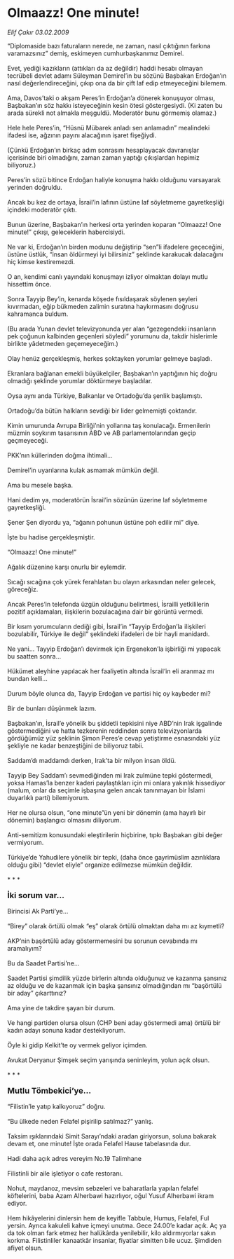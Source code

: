 # Olmaazz! One minute!

*Elif Çakır 03.02.2009*

<div class="taraf_structure_2col_1zq">
<div class="margen_n">



 <p>“Diplomaside bazı faturaların nerede, ne zaman, nasıl çıktığının farkına varamazsınız” demiş, eskimeyen cumhurbaşkanımız Demirel. <br/><br/>Evet, yediği kazıkların (attıkları da az değildir) haddi hesabı olmayan tecrübeli devlet adamı Süleyman Demirel’in bu sözünü Başbakan Erdoğan’ın nasıl değerlendireceğini, çıkıp ona da bir çift laf edip etmeyeceğini bilemem. <br/><br/>Ama, Davos’taki o akşam Peres’in Erdoğan’a dönerek konuşuyor olması, Başbakan’ın söz hakkı isteyeceğinin kesin ötesi göstergesiydi. (Ki zaten bu arada sürekli not almakla meşguldü. Moderatör bunu görmemiş olamaz.) <br/><br/>Hele hele Peres’in, “Hüsnü Mübarek anladı sen anlamadın” mealindeki ifadesi ise, ağzının payını alacağının işaret fişeğiydi. <br/><br/>(Çünkü Erdoğan’ın birkaç adım sonrasını hesaplayacak davranışlar içerisinde biri olmadığını, zaman zaman yaptığı çıkışlardan hepimiz biliyoruz.) <br/><br/>Peres’in sözü bitince Erdoğan haliyle konuşma hakkı olduğunu varsayarak yerinden doğruldu. <br/><br/>Ancak bu kez de ortaya, İsrail’in lafının üstüne laf söyletmeme gayretkeşliği içindeki moderatör çıktı. <br/><br/>Bunun üzerine, Başbakan’ın herkesi orta yerinden koparan “Olmaazz! One minute!” çıkışı, geleceklerin habercisiydi. <br/><br/>Ne var ki, Erdoğan’ın birden modunu değiştirip “sen”li ifadelere geçeceğini, üstüne üstlük, “insan öldürmeyi iyi bilirsiniz” şeklinde karakucak dalacağını hiç kimse kestiremezdi. <br/><br/>O an, kendimi canlı yayındaki konuşmayı izliyor olmaktan dolayı mutlu hissettim önce. <br/><br/>Sonra Tayyip Bey’in, kenarda köşede fısıldaşarak söylenen şeyleri kıvırmadan, eğip bükmeden zalimin suratına haykırmasını doğrusu kahramanca buldum. <br/><br/>(Bu arada Yunan devlet televizyonunda yer alan “gezegendeki insanların pek çoğunun kalbinden geçenleri söyledi” yorumunu da, takdir hislerimle birlikte yâdetmeden geçemeyeceğim.) <br/><br/>Olay henüz gerçekleşmiş, herkes şoktayken yorumlar gelmeye başladı. <br/><br/>Ekranlara bağlanan emekli büyükelçiler, Başbakan’ın yaptığının hiç doğru olmadığı şeklinde yorumlar döktürmeye başladılar. <br/><br/>Oysa aynı anda Türkiye, Balkanlar ve Ortadoğu’da şenlik başlamıştı. <br/><br/>Ortadoğu’da bütün halkların sevdiği bir lider gelmemişti çoktandır. <br/><br/>Kimin umurunda Avrupa Birliği’nin yollarına taş konulacağı. Ermenilerin müzmin soykırım tasarısının ABD ve AB parlamentolarından geçip geçmeyeceği. <br/><br/>PKK’nın küllerinden doğma ihtimali... <br/><br/>Demirel’in uyarılarına kulak asmamak mümkün değil. <br/><br/>Ama bu mesele başka. <br/><br/>Hani dedim ya, moderatörün İsrail’in sözünün üzerine laf söyletmeme gayretkeşliği. <br/><br/>Şener Şen diyordu ya, “ağanın pohunun üstüne poh edilir mi” diye. <br/><br/>İşte bu hadise gerçekleşmiştir. <br/><br/>“Olmaazz! One minute!” <br/><br/>Ağalık düzenine karşı onurlu bir eylemdir. <br/><br/>Sıcağı sıcağına çok yürek ferahlatan bu olayın arkasından neler gelecek, göreceğiz. <br/><br/>Ancak Peres’in telefonda üzgün olduğunu belirtmesi, İsrailli yetkililerin pozitif açıklamaları, ilişkilerin bozulacağına dair bir görüntü vermedi. <br/><br/>Bir kısım yorumcuların dediği gibi, İsrail’in “Tayyip Erdoğan’la ilişkileri bozulabilir, Türkiye ile değil” şeklindeki ifadeleri de bir hayli manidardı. <br/><br/>Ne yani... Tayyip Erdoğan’ı devirmek için Ergenekon’la işbirliği mi yapacak bu saatten sonra... <br/><br/>Hükümet aleyhine yapılacak her faaliyetin altında İsrail’in eli aranmaz mı bundan kelli... <br/><br/>Durum böyle olunca da, Tayyip Erdoğan ve partisi hiç oy kaybeder mi? <br/><br/>Bir de bunları düşünmek lazım. <br/><br/>Başbakan’ın, İsrail’e yönelik bu şiddetli tepkisini niye ABD’nin Irak işgalinde göstermediğini ve hatta tezkerenin reddinden sonra televizyonlarda gördüğümüz yüz şeklinin Şimon Peres’e cevap yetiştirme esnasındaki yüz şekliyle ne kadar benzeştiğini de biliyoruz tabii. <br/><br/>Saddam’dı maddamdı derken, Irak’ta bir milyon insan öldü. <br/><br/>Tayyip Bey Saddam’ı sevmediğinden mi Irak zulmüne tepki göstermedi, yoksa Hamas’la benzer kaderi paylaştıkları için mi onlara yakınlık hissediyor (malum, onlar da seçimle işbaşına gelen ancak tanınmayan bir İslami duyarlıklı parti) bilemiyorum. <br/><br/>Her ne olursa olsun, “one minute”ün yeni bir dönemin (ama hayırlı bir dönemin) başlangıcı olmasını diliyorum. <br/><br/>Anti-semitizm konusundaki eleştirilerin hiçbirine, tıpkı Başbakan gibi değer vermiyorum. <br/><br/>Türkiye’de Yahudilere yönelik bir tepki, (daha önce gayrimüslim azınlıklara olduğu gibi) “devlet eliyle” organize edilmezse mümkün değildir. <br/><br/>* * *<br/><br/><font size="4"><strong>İki sorum var... <br/></strong></font><br/>Birincisi Ak Parti’ye... <br/><br/>“Birey” olarak örtülü olmak “eş” olarak örtülü olmaktan daha mı az kıymetli? <br/><br/>AKP’nin başörtülü aday göstermemesini bu sorunun cevabında mı aramalıyım? <br/><br/>Bu da Saadet Partisi’ne... <br/><br/>Saadet Partisi şimdilik yüzde birlerin altında olduğunuz ve kazanma şansınız az olduğu ve de kazanmak için başka şansınız olmadığından mı “başörtülü bir aday” çıkarttınız? <br/><br/>Ama yine de takdire şayan bir durum. <br/><br/>Ve hangi partiden olursa olsun (CHP beni aday göstermedi ama) örtülü bir kadın adayı sonuna kadar destekliyorum. <br/><br/>Öyle ki gidip Kelkit’te oy vermek geliyor içimden. <br/><br/>Avukat Deryanur Şimşek seçim yarışında seninleyim, yolun açık olsun. <br/><br/>* * *<br/><br/><font size="4"><strong>Mutlu Tömbekici’ye... <br/></strong></font><br/>“Filistin’le yatıp kalkıyoruz” doğru. <br/><br/>“Bu ülkede neden Felafel pişirilip satılmaz?” yanlış. <br/><br/>Taksim ışıklarındaki Simit Sarayı’ndaki aradan giriyorsun, soluna bakarak devam et, one minute! İşte orada Felafel Hause tabelasında dur. <br/><br/>Hadi daha açık adres vereyim No.19 Talimhane <br/><br/>Filistinli bir aile işletiyor o cafe restoranı. <br/><br/>Nohut, maydanoz, mevsim sebzeleri ve baharatlarla yapılan felafel köftelerini, baba Azam Alherbawi hazırlıyor, oğul Yusuf Alherbawi ikram ediyor. <br/><br/>Hem hikâyelerini dinlersin hem de keyifle Tabbule, Humus, Felafel, Ful yersin. Ayrıca kakuleli kahve içmeyi unutma. Gece 24.00’e kadar açık. Aç ya da tok olman fark etmez her halükârda yenilebilir, kilo aldırmıyorlar sakın korkma. Filistinliler kanaatkâr insanlar, fiyatlar simitten bile ucuz. Şimdiden afiyet olsun.</p>

<br/>


<div id="taraf_not">
</div>

</div>


</div>
